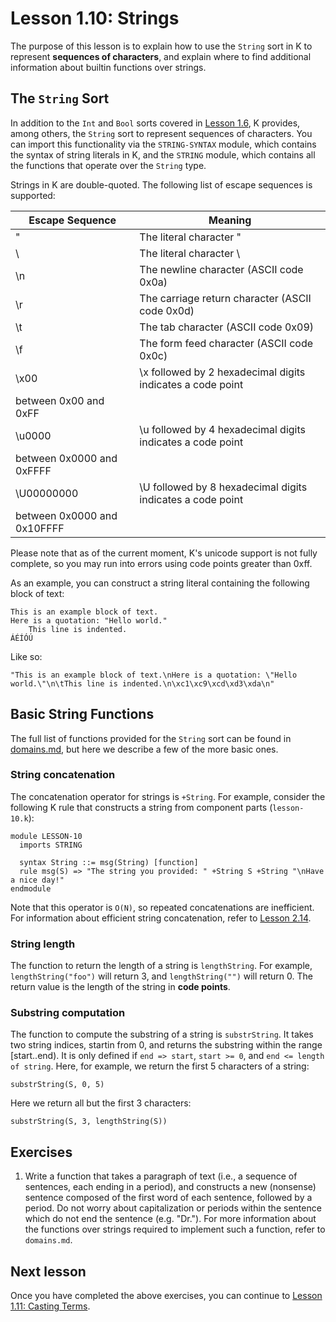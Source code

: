 # Lesson 1.10: Strings

The purpose of this lesson is to explain how to use the `String` sort in K to
represent **sequences of characters**, and explain where to find additional
information about builtin functions over strings.

## The `String` Sort

In addition to the `Int` and `Bool` sorts covered in
[Lesson 1.6](../06_ints_and_bools/README.md), K provides, among others, the
`String` sort to represent sequences of characters. You can import this
functionality via the `STRING-SYNTAX` module, which contains the syntax of
string literals in K, and the `STRING` module, which contains all the functions
that operate over the `String` type.

Strings in K are double-quoted. The following list of escape sequences is
supported:

| Escape Sequence | Meaning                                                   |
| --------------- | --------------------------------------------------------- |
| \"              | The literal character "                                   |
| \\              | The literal character \                                   |
| \n              | The newline character (ASCII code 0x0a)                   |
| \r              | The carriage return character (ASCII code 0x0d)           |
| \t              | The tab character (ASCII code 0x09)                       |
| \f              | The form feed character (ASCII code 0x0c)                 |
| \x00            | \x followed by 2 hexadecimal digits indicates a code point
                    between 0x00 and 0xFF                                     |
| \u0000          | \u followed by 4 hexadecimal digits indicates a code point
                    between 0x0000 and 0xFFFF                                 |
| \U00000000      | \U followed by 8 hexadecimal digits indicates a code point
                    between 0x0000 and 0x10FFFF                               |

Please note that as of the current moment, K's unicode support is not fully
complete, so you may run into errors using code points greater than 0xff.

As an example, you can construct a string literal containing the following
block of text:

```
This is an example block of text.
Here is a quotation: "Hello world."
	This line is indented.
ÁÉÍÓÚ
```

Like so:

```
"This is an example block of text.\nHere is a quotation: \"Hello world.\"\n\tThis line is indented.\n\xc1\xc9\xcd\xd3\xda\n"
```

## Basic String Functions

The full list of functions provided for the `String` sort can be found in
[domains.md](../../../include/kframework/builtin/domains.md), but here we
describe a few of the more basic ones.

### String concatenation

The concatenation operator for strings is `+String`. For example, consider
the following K rule that constructs a string from component parts
(`lesson-10.k`):

```k
module LESSON-10
  imports STRING

  syntax String ::= msg(String) [function]
  rule msg(S) => "The string you provided: " +String S +String "\nHave a nice day!"
endmodule
```

Note that this operator is `O(N)`, so repeated concatenations are inefficient.
For information about efficient string concatenation, refer to
[Lesson 2.14](../../2_intermediate/14_string_buffers_and_bytes/README.md).

### String length

The function to return the length of a string is `lengthString`. For example,
`lengthString("foo")` will return 3, and `lengthString("")` will return 0.
The return value is the length of the string in **code points**.

### Substring computation

The function to compute the substring of a string is `substrString`. It
takes two string indices, startin from 0, and returns the substring within the
range [start..end). It is only defined if `end => start`, `start >= 0`, and
`end <= length of string`. Here, for example, we return the first 5 characters
of a string:

```
substrString(S, 0, 5)
```

Here we return all but the first 3 characters:

```
substrString(S, 3, lengthString(S))
```

## Exercises

1. Write a function that takes a paragraph of text (i.e., a sequence of
sentences, each ending in a period), and constructs a new (nonsense) sentence
composed of the first word of each sentence, followed by a period. Do not
worry about capitalization or periods within the sentence which do not end the
sentence (e.g. "Dr."). For more information about the functions over strings
required to implement such a function, refer to `domains.md`.

## Next lesson

Once you have completed the above exercises, you can continue to
[Lesson 1.11: Casting Terms](../10_casts/README.md).
